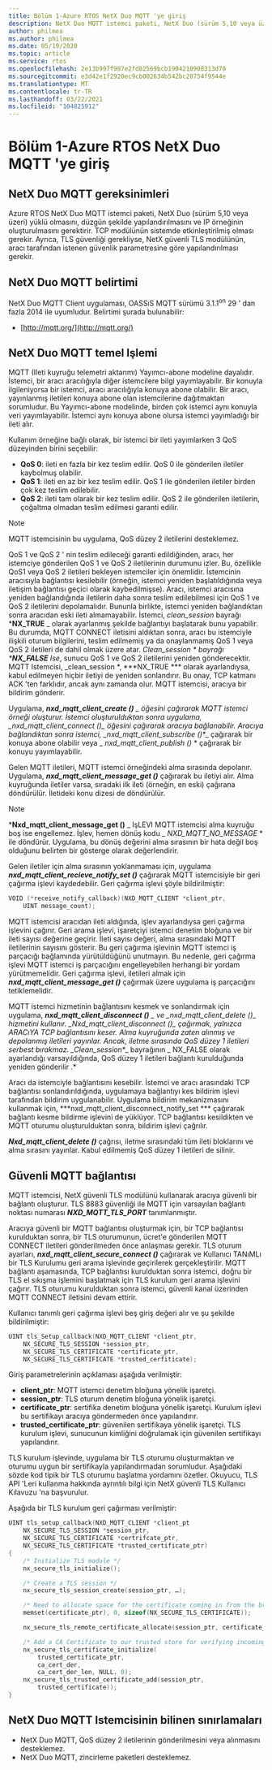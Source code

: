 ```yaml
---
title: Bölüm 1-Azure RTOS NetX Duo MQTT 'ye giriş
description: NetX Duo MQTT istemci paketi, NetX Duo (sürüm 5,10 veya üzeri) yüklü olmasını, düzgün şekilde yapılandırılmasını ve IP örneğinin oluşturulmasını gerektirir.
author: philmea
ms.author: philmea
ms.date: 05/19/2020
ms.topic: article
ms.service: rtos
ms.openlocfilehash: 2e13b997f987e2fd82569bcb1904218908313d70
ms.sourcegitcommit: e3d42e1f2920ec9cb002634b542bc20754f9544e
ms.translationtype: MT
ms.contentlocale: tr-TR
ms.lasthandoff: 03/22/2021
ms.locfileid: "104825912"
---
```

# <a name="chapter-1---introduction-to-azure-rtos-netx-duo-mqtt"></a>Bölüm 1-Azure RTOS NetX Duo MQTT 'ye giriş

## <a name="netx-duo-mqtt-requirements"></a>NetX Duo MQTT gereksinimleri

Azure RTOS NetX Duo MQTT istemci paketi, NetX Duo (sürüm 5,10 veya üzeri) yüklü olmasını, düzgün şekilde yapılandırılmasını ve IP örneğinin oluşturulmasını gerektirir. TCP modülünün sistemde etkinleştirilmiş olması gerekir. Ayrıca, TLS güvenliği gerekliyse, NetX güvenli TLS modülünün, aracı tarafından istenen güvenlik parametresine göre yapılandırılması gerekir.

## <a name="netx-duo-mqtt-specification"></a>NetX Duo MQTT belirtimi

NetX Duo MQTT Client uygulaması, OASSıS MQTT sürümü 3.1.1<sup>on</sup> 29 ' dan fazla 2014 ile uyumludur. Belirtimi şurada bulunabilir:

- [http://mqtt.org/](http://mqtt.org/)

## <a name="netx-duo-mqtt-basic-operation"></a>NetX Duo MQTT temel Işlemi

MQTT (Ileti kuyruğu telemetri aktarımı) Yayımcı-abone modeline dayalıdır. İstemci, bir aracı aracılığıyla diğer istemcilere bilgi yayımlayabilir. Bir konuyla ilgileniyorsa bir istemci, aracı aracılığıyla konuya abone olabilir. Bir aracı, yayınlanmış iletileri konuya abone olan istemcilerine dağıtmaktan sorumludur. Bu Yayımcı-abone modelinde, birden çok istemci aynı konuyla veri yayımlayabilir. İstemci aynı konuya abone olursa istemci yayımladığı bir ileti alır.

Kullanım örneğine bağlı olarak, bir istemci bir ileti yayımlarken 3 QoS düzeyinden birini seçebilir:

- **QoS 0**: ileti en fazla bir kez teslim edilir. QoS 0 ile gönderilen iletiler kaybolmuş olabilir.
- **QoS 1**: ileti en az bir kez teslim edilir. QoS 1 ile gönderilen iletiler birden çok kez teslim edilebilir.
- **QoS 2**: ileti tam olarak bir kez teslim edilir. QoS 2 ile gönderilen iletilerin, çoğaltma olmadan teslim edilmesi garanti edilir.

> [!NOTE]
> MQTT istemcisinin bu uygulama, QoS düzey 2 iletilerini desteklemez.

QoS 1 ve QoS 2 ' nin teslim edileceği garanti edildiğinden, aracı, her istemciye gönderilen QoS 1 ve QoS 2 iletilerinin durumunu izler. Bu, özellikle QoS1 veya QoS 2 iletileri bekleyen istemciler için önemlidir. İstemcinin aracısıyla bağlantısı kesilebilir (örneğin, istemci yeniden başlatıldığında veya iletişim bağlantısı geçici olarak kaybedilmişse). Aracı, istemci aracısına yeniden bağlandığında iletilerin daha sonra teslim edilebilmesi için QoS 1 ve QoS 2 iletilerini depolamalıdır. Bununla birlikte, istemci yeniden bağlandıktan sonra aracıdan eski ileti almamayabilir. İstemci, *clean_session* bayrağı ***NX_TRUE** _ olarak ayarlanmış şekilde bağlantıyı başlatarak bunu yapabilir. Bu durumda, MQTT CONNECT iletisini aldıktan sonra, aracı bu istemciyle ilişkili oturum bilgilerini, teslim edilmemiş ya da onaylanmamış QoS 1 veya QoS 2 iletileri de dahil olmak üzere atar. _Clean_session * bayrağı ***NX_FALSE** Ise_, sunucu QoS 1 ve QoS 2 iletilerini yeniden gönderecektir. MQTT Istemcisi, _clean_session *, ***NX_TRUE *** olarak ayarlandıysa, kabul edilmeyen hiçbir iletiyi de yeniden sonlandırır. Bu onay, TCP katmanı ACK 'ten farklıdır, ancak aynı zamanda olur. MQTT istemcisi, aracıya bir bildirim gönderir.

Uygulama, ***nxd_mqtt_client_create ()** _ öğesini çağırarak MQTT istemci örneği oluşturur. İstemci oluşturulduktan sonra uygulama, _*_nxd_mqtt_client_connect ()_*_ öğesini çağırarak aracıya bağlanabilir. Aracıya bağlandıktan sonra istemci, _*_nxd_mqtt_client_subscribe ()_*_ çağırarak bir konuya abone olabilir veya _ *_nxd_mqtt_client_publish ()_* * çağırarak bir konuyu yayımlayabilir.

Gelen MQTT iletileri, MQTT istemci örneğindeki alma sırasında depolanır. Uygulama, ***nxd_mqtt_client_message_get ()*** çağırarak bu iletiyi alır. Alma kuyruğunda iletiler varsa, sıradaki ilk ileti (örneğin, en eski) çağırana döndürülür. İletideki konu dizesi de döndürülür.

> [!NOTE]
> ***Nxd_mqtt_client_message_get ()** _ IşLEVI MQTT istemcisi alma kuyruğu boş ise engellemez. İşlev, hemen dönüş kodu _ *_NXD_MQTT_NO_MESSAGE_* * ile döndürür. Uygulama, bu dönüş değerini alma sırasının bir hata değil boş olduğunu belirten bir gösterge olarak değerlendirir.

Gelen iletiler için alma sırasının yoklanmaması için, uygulama ***nxd_mqtt_client_recieve_notify_set ()*** çağırarak MQTT istemcisiyle bir geri çağırma işlevi kaydedebilir. Geri çağırma işlevi şöyle bildirilmiştir:

```c
VOID (*receive_notify_callback)(NXD_MQTT_CLIENT *client_ptr, 
    UINT message_count);
```

MQTT istemcisi aracıdan ileti aldığında, işlev ayarlandıysa geri çağırma işlevini çağırır. Geri arama işlevi, işaretçiyi istemci denetim bloğuna ve bir ileti sayısı değerine geçirir. İleti sayısı değeri, alma sırasındaki MQTT iletilerinin sayısını gösterir. Bu geri çağırma işlevinin MQTT istemci iş parçacığı bağlamında yürütüldüğünü unutmayın. Bu nedenle, geri çağırma işlevi MQTT istemci iş parçacığını engelleyebilen herhangi bir yordam yürütmemelidir. Geri çağırma işlevi, iletileri almak için ***nxd_mqtt_client_message_get ()*** çağırmak üzere uygulama iş parçacığını tetiklemelidir.

MQTT istemci hizmetinin bağlantısını kesmek ve sonlandırmak için uygulama, ***nxd_mqtt_client_disconnect ()** _ ve _*_nxd_mqtt_client_delete ()_*_ hizmetini kullanır. _*_Nxd_mqtt_client_disconnect ()_*_ çağırmak, yalnızca ARACıYA TCP bağlantısını keser. Alma kuyruğunda zaten alınmış ve depolanmış iletileri yayınlar. Ancak, iletme sırasında QoS düzey 1 iletileri serbest bırakmaz. _*_Clean_session_*_ bayrağının _ NX_FALSE olarak ayarlandığı varsayıldığında, QoS düzey 1 iletileri bağlantı kurulduğunda yeniden gönderilir *_._**

Aracı da istemciyle bağlantısını kesebilir. İstemci ve aracı arasındaki TCP bağlantısı sonlandırıldığında, uygulamaya bağlantıyı kes bildirim işlevi tarafından bildirim uygulanabilir. Uygulama bildirim mekanizmasını kullanmak için, ***nxd_mqtt_client_disconnect_notify_set *** çağırarak bağlantı kesme bildirme işlevini de yüklüyor. TCP bağlantısı kesildikten ve MQTT oturumu oluşturulduktan sonra, bildirim işlevi çağrılır.

***Nxd_mqtt_client_delete ()*** çağrısı, iletme sırasındaki tüm ileti bloklarını ve alma sırasını yayınlar. Kabul edilmemiş QoS düzey 1 iletileri de silinir.

## <a name="secure-mqtt-connection"></a>Güvenli MQTT bağlantısı

MQTT istemcisi, NetX güvenli TLS modülünü kullanarak aracıya güvenli bir bağlantı oluşturur. TLS 8883 güvenliği ile MQTT için varsayılan bağlantı noktası numarası ***NXD_MQTT_TLS_PORT*** tanımlanmıştır.

Aracıya güvenli bir MQTT bağlantısı oluşturmak için, bir TCP bağlantısı kurulduktan sonra, bir TLS oturumunun, ücret'e gönderilen MQTT CONNECT iletileri gönderilmeden önce anlaşması gerekir. TLS oturum ayarları, ***nxd_mqtt_client_secure_connect ()*** çağırarak ve Kullanıcı TANıMLı bir TLS Kurulumu geri arama işlevinde geçirilerek gerçekleştirilir. MQTT bağlantı aşamasında, TCP bağlantısı kurulduktan sonra istemci, doğru bir TLS el sıkışma işlemini başlatmak için TLS kurulum geri arama işlevini çağırır. TLS oturumu kurulduktan sonra istemci, güvenli kanal üzerinden MQTT CONNECT iletisini devam ettirir.

Kullanıcı tanımlı geri çağırma işlevi beş giriş değeri alır ve şu şekilde bildirilmiştir:

```c
UINT tls_Setup_callback(NXD_MQTT_CLIENT *client_ptr,
    NX_SECURE_TLS_SESSION *session_ptr,
    NX_SECURE_TLS_CERTIFICATE *certificate_ptr,
    NX_SECURE_TLS_CERTIFICATE *trusted_cerfiticate);
```

Giriş parametrelerinin açıklaması aşağıda verilmiştir:

- **client_ptr**: MQTT istemci denetim bloğuna yönelik işaretçi.
- **session_ptr**: TLS oturum denetim bloğuna yönelik işaretçi.
- **certificate_ptr**: sertifika denetim bloğuna yönelik işaretçi. Kurulum işlevi bu sertifikayı aracıya göndermeden önce yapılandırır.
- **trusted_certificate_ptr**: güvenilen sertifikaya yönelik işaretçi. TLS kurulum işlevi, sunucunun kimliğini doğrulamak için güvenilen sertifikayı yapılandırır.

TLS kurulum işlevinde, uygulama bir TLS oturumu oluşturmaktan ve oturumu uygun bir sertifikayla yapılandırmadan sorumludur. Aşağıdaki sözde kod tipik bir TLS oturumu başlatma yordamını özetler. Okuyucu, TLS API 'Leri kullanma hakkında ayrıntılı bilgi için NetX güvenli TLS Kullanıcı Kılavuzu 'na başvurulur.

Aşağıda bir TLS kurulum geri çağırması verilmiştir:

```c
UINT tls_setup_callback(NXD_MQTT_CLIENT *client_pt
    NX_SECURE_TLS_SESSION *session_ptr,
    NX_SECURE_TLS_CERTIFICATE *certrifcate_ptr,
    NX_SECURE_TLS_CERTIFICATE *trusted_certificate_ptr)
{
    /* Initialize TLS module */
    nx_secure_tls_initialize();

    /* Create a TLS session */
    nx_secure_tls_session_create(session_ptr, …);

    /* Need to allocate space for the certificate coming in from the broker. */
    memset(certificate_ptr), 0, sizeof(NX_SECURE_TLS_CERTIFICATE));

    nx_secure_tls_remote_certificate_allocate(session_ptr, certificate_ptr);

    /* Add a CA Certificate to our trusted store for verifying incomingserver certificates. */
    nx_secure_tls_certificate_initialize(
        trusted_certificate_ptr,
        ca_cert_der,
        ca_cert_der_len, NULL, 0);
    nx_secure_tls_trusted_certificate_add(session_ptr,
        trusted_certificate));
}
```

## <a name="known-limitations-of-the-netx-duo-mqtt-client"></a>NetX Duo MQTT Istemcisinin bilinen sınırlamaları

- NetX Duo MQTT, QoS düzey 2 iletilerinin gönderilmesini veya alınmasını desteklemez.
- NetX Duo MQTT, zincirleme paketleri desteklemez.
